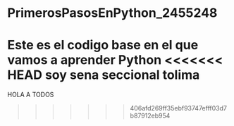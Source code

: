 # PrimerosPasosEnPython_2455248

Este es el codigo base en el que vamos a aprender Python
<<<<<<< HEAD
soy sena seccional tolima
=======
HOLA A TODOS
>>>>>>> 406afd269ff35ebf93747efff03d7b87912eb954
